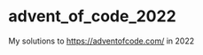 # advent_of_code_2022
My solutions to https://adventofcode.com/ in 2022

<!--- advent_readme_stars table --->
